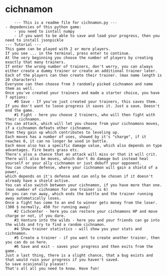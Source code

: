 # cichnamon
        --- This is a readme file for cichnamon.py ---
    - depedencies of this python game: 
        - you need to isntall numpy
        - if you want to be able to save and load your progress, then you need to install jsonpickle
    --- Tutorial ---
    This game can be played with 2 or more players. 
    If you see ... in the terminal, press enter to continue.
    At the very beginning you choose the number of players by creating exactly that many trainers.
    If enter the wrong number of trainers, don't worry, you can always either create a dummy trainer or create an additional trainer later.
    Each of the players can then create their trainer. (max name length is 20 characters)
    Everyone can then choose from 3 randomly picked cichnamon and name them as well.
    Once you've created your trainers and made a starter choice, you have 7 options:
		#0 Save - If you've just created your trainers, this saves them. If you don't want to loose progress it saves it. Just a save. Doesn't end the game.
        #1 Fight - here you choose 2 trainers, who will then fight with their cichnamon.
    You can attack, which will let you choose from your cichnamons moves, if a cichnamon defeats other cichnamon, 
    then they gain xp which contributes to leveling up.
    Each moves has a number of uses, showed by it's "charge", if it reaches 0, it can no longer be used in battle.
    Each move also has a specific damage value, which also depends on type advantages. Fire beats grass etc.
    There's also a chance that an attack will miss or that it will crit.
    There will also be moves, which don't do damage but instead heal yourself or your ally cichnamon or just debuff your opponent.
    You can choose defense, where your cichnamon will gain a shield of a power, 
    which depends on it's defense and can only be chosen if it doesn't already have a shield active.
    You can also switch between your cichnamon, if you have more than one. (max number of cichnamon for one trainer is 6)
    Or you can run away, which ends the battle and the trainer running away automatically loses.
    Once a fight has come to an end to winner gets money from the loser. (300 $ normally, 450 for running away)
        #2 Cichcenter - here you can restore your cichnamons HP and move charge or not, if you dare.
        #3 Venture into the wilds - here you and your friends can go into the wilds and try to find a random cichnamon.
        #4 Show trainer statistics - will show you your stats and cichnamon.
        #5 Create a trainer - if you want to create another trainer, then you can do so here.
        #6 Save and exit - saves your progress and then exits from the game.
	Just a last thing, there is a slight chance, that a bug exists and that would ruin your progress if you haven't saved.
	So save ocasionally please!!
    That's all all you need to know. Have fun!
